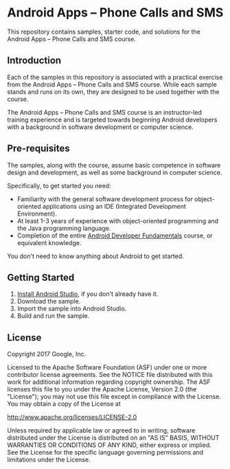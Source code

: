 Android Apps – Phone Calls and SMS
==================================

This repository contains samples, starter code, and solutions for the
Android Apps – Phone Calls and SMS course.

Introduction
------------

Each of the samples in this repository is associated with a practical exercise
from the Android Apps – Phone Calls and SMS course. While each sample stands and
runs on its own, they are designed to be used together with the course.

The Android Apps – Phone Calls and SMS course is an instructor-led training
experience and is targeted towards beginning Android developers with a
background in software development or computer science. 

Pre-requisites
--------------

The samples, along with the course, assume basic competence in software
design and development, as well as some background in computer science.

Specifically, to get started you need:

- Familiarity with the general software development process for object-oriented
applications using an IDE (Integrated Development Environment).
- At least 1-3 years of experience with object-oriented programming and
the Java programming language.
- Completion of the entire [Android Developer Fundamentals](https://developers.google.com/training/courses/android-fundamentals) course, or equivalent knowledge.

You don't need to know anything about Android to get started.

Getting Started
---------------

1. [Install Android Studio](https://developer.android.com/studio/install.html),
if you don't already have it.
2. Download the sample.
2. Import the sample into Android Studio.
3. Build and run the sample.

License
-------

Copyright 2017 Google, Inc.

Licensed to the Apache Software Foundation (ASF) under one or more contributor
license agreements.  See the NOTICE file distributed with this work for
additional information regarding copyright ownership.  The ASF licenses this
file to you under the Apache License, Version 2.0 (the "License"); you may not
use this file except in compliance with the License.  You may obtain a copy of
the License at

  http://www.apache.org/licenses/LICENSE-2.0

Unless required by applicable law or agreed to in writing, software
distributed under the License is distributed on an "AS IS" BASIS, WITHOUT
WARRANTIES OR CONDITIONS OF ANY KIND, either express or implied.  See the
License for the specific language governing permissions and limitations under
the License.
